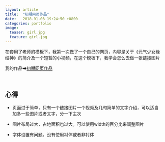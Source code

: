 ```yaml
---
layout: article
title:  "初期网页作品"
date:   2018-01-03 19:24:50 +0800
categories: portfolio
image:
  teaser: girl.jpg
  feature: girl.jpg
---
```

在套用了老师的模板下，我第一次做了一个自己的网页，内容是关于《元气少女缘结神》的简介及一个短暂的小视频，在这个模板下，我学会怎么去做一张链接图片



我的作品➡[初期网页作品](https://Ach3oh.github.io/portfolio/girls/index.html)

 
## 心得

- 页面过于简单，只有一个链接图片一个视频及几句简单的文字介绍，可以适当加多一些图片或者文字，分一下主次


- 图片布局过大，占地面积也过大。可以使用width的百分比来调整图片


- 字体设置有问题。没有使用衬体或者非衬体
